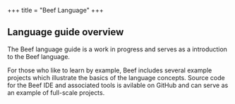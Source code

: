+++
title = "Beef Language"
+++

## Language guide overview

The Beef language guide is a work in progress and serves as a introduction to the Beef language. 

For those who like to learn by example, Beef includes several example projects which illustrate the basics of the language concepts. Source code for the Beef IDE and associated tools is avilable on GitHub and can serve as an example of full-scale projects. 